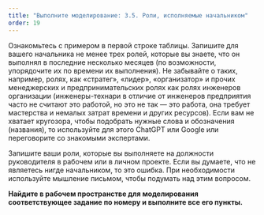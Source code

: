 ```yaml
---
title: "Выполните моделирование: 3.5. Роли, исполняемые начальником"
order: 19
---
```




Ознакомьтесь с примером в первой строке таблицы. Запишите для вашего начальника не менее трех ролей, которые вы знаете, что он выполнял в последние несколько месяцев (по возможности, упорядочите их по времени их выполнения). Не забывайте о таких, например, ролях, как «стратег», «лидер», «организатор» и прочих менеджерских и предпринимательских ролях как ролях инженеров организации (инженеры-технари в отличие от инженеров предприятия часто не считают это работой, но это не так — это работа, она требует мастерства и немалых затрат времени и других ресурсов). Если вам не хватает кругозора, чтобы подобрать нужные слова и обозначения (названия), то используйте для этого ChatGPT или Google или переговорите со знакомыми экспертами.

Запишите ваши роли, которые вы выполняете на должности руководителя в рабочем или в личном проекте. Если вы думаете, что не являетесь нигде начальником, то это ошибка. При необходимости используйте мышление письмом, чтобы подумать над этим вопросом.

**Найдите в рабочем пространстве для моделирования соответствующее задание по номеру и выполните все его пункты.**


